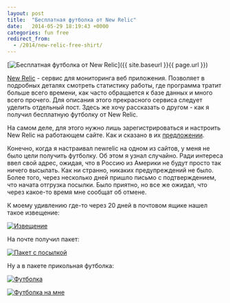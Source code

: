 ```yaml
---
layout: post
title:  "Бесплатная футболка от New Relic"
date:   2014-05-29 18:19:43 +0000
categories: fun free
redirect_from:
  - /2014/new-relic-free-shirt/
---
```


[![Бесплатная футболка от New Relic](/assets/images/posts/2014-05-29-new-relic-free-shirt/tshift_orig.png "Бесплатная футболка от New Relic")]({{ site.baseurl }}{{ page.url }})

[New Relic](http://newrelic.com/) - сервис для мониторинга веб приложения. Позволяет в подробных деталях смотреть статистику работы, где программа тратит больше всего времени, как часто обращается к базе данных и много всего прочего. Для описания этого прекрасного сервиса следует уделить отдельный пост. Здесь же хочу рассказать о другом - как я получил бесплатную футболку от New Relic.

На самом деле, для этого нужно лишь зарегистрироваться и настроить New Relic на работающем сайте. Как и сказано в их [предложении](http://newrelic.com/lp/datanerd).

<!--more-->

Конечно, когда я настраивал newrelic на одном из сайтов, у меня не было цели получить футболку. Об этом я узнал случайно. Ради интереса ввел свой адрес, ожидая, что в Россию из Америки не будут просто так ничего высылать. Как ни странно, никаких предупреждений не было. Более того, через несколько дней пришло письмо с подтверждением, что начата отгрузка посылки.
Было приятно, но все же ожидал, что через какое-то время мне сообщат об отмене.

К моему удивлению где-то через 20 дней в почтовом ящике нашел такое извещение:

[![Извещение](http://img-fotki.yandex.ru/get/9667/85893628.92a/0_11c8f5_72ffdd69_L.jpg
 "Извещение")](http://img-fotki.yandex.ru/get/9667/85893628.92a/0_11c8f5_72ffdd69_orig.jpg)

На почте получил пакет:

[![Пакет с посылкой](http://img-fotki.yandex.ru/get/9651/85893628.92a/0_11c8f6_2297db59_L.jpg
 "Пакет с посылкой")](http://img-fotki.yandex.ru/get/9651/85893628.92a/0_11c8f6_2297db59_orig.jpg)

Ну а в пакете прикольная футболка:

[![Футболка](http://img-fotki.yandex.ru/get/9666/85893628.92a/0_11c8f8_1e1c89_L.jpg
 "Футболка")](http://img-fotki.yandex.ru/get/9666/85893628.92a/0_11c8f8_1e1c89_orig.jpg)

[![Футболка на мне](http://img-fotki.yandex.ru/get/5309/85893628.92a/0_11c8f9_3ce02d9f_L.jpg
 "Футболка на мне")](http://img-fotki.yandex.ru/get/5309/85893628.92a/0_11c8f9_3ce02d9f_orig.jpg)
